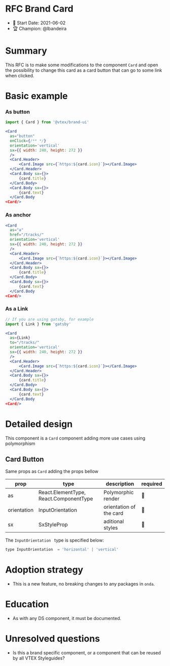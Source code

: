 # RFC Brand Card

- 📅 Start Date: 2021-06-02
- 🏆 Champion: @lbandeira

# Summary

This RFC is to make some modifications to the component `Card` and open the possibility to change this card as a card button that can go to some link when clicked.

# Basic example

### As button
```jsx
import { Card } from '@vtex/brand-ui'

<Card 
  as="button" 
  onClick={/** */} 
  orientation='vertical'
  sx={{ width: 240, height: 272 }}
  />
  <Card.Header>
      <Card.Image src={`https:${card.icon}`}></Card.Image>
  </Card.Header>
  <Card.Body sx={}>
      {card.title}
  </Card.Body>
  <Card.Body sx={}>
      {card.text}
  </Card.Body
<Card/>
```

### As anchor
```jsx
<Card 
  as="a" 
  href="/tracks/" 
  orientation='vertical'
  sx={{ width: 240, height: 272 }}
  />
  <Card.Header>
      <Card.Image src={`https:${card.icon}`}></Card.Image>
  </Card.Header>
  <Card.Body sx={}>
      {card.title}
  </Card.Body>
  <Card.Body sx={}>
      {card.text}
  </Card.Body
<Card/>
```
### As a Link
```jsx
// If you are using gatsby, for example
import { Link } from 'gatsby'

<Card 
  as={Link} 
  to="/tracks/" 
  orientation='vertical'
  sx={{ width: 240, height: 272 }}
  />
  <Card.Header>
      <Card.Image src={`https:${card.icon}`}></Card.Image>
  </Card.Header>
  <Card.Body sx={}>
      {card.title}
  </Card.Body>
  <Card.Body sx={}>
      {card.text}
  </Card.Body
<Card/>

```

# Detailed design

This component is a `Card` component adding more use cases using polymorphism

## Card Button

Same props as `Card` adding the props bellow

| prop     | type      | description                     | required |
| -------- | --------- | ------------------------------- | -------- |
| as | React.ElementType,  React.ComponentType | Polymorphic render | 🚫       |
| orientation    | InputOrientation | orientation of the card                    | 🚫       |
| sx | SxStyleProp | aditional styles | 🚫       |


The `InputOrientation ` type is specified below:

```jsx
type InputOrientation  = 'horizontal' | 'vertical'
```


# Adoption strategy

- This is a new feature, no breaking changes to any packages in `onda`.

# Education

- As with any DS component, it must be documented.

# Unresolved questions

- Is this a brand specific component, or a component that can be reused by all VTEX Styleguides?

